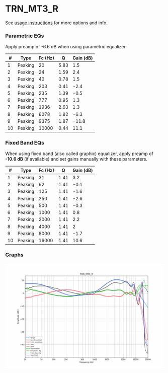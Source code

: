 # TRN_MT3_R
See [usage instructions](https://github.com/jaakkopasanen/AutoEq#usage) for more options and info.

### Parametric EQs
Apply preamp of -6.6 dB when using parametric equalizer.

|   # | Type    |   Fc (Hz) |    Q |   Gain (dB) |
|-----|---------|-----------|------|-------------|
|   1 | Peaking |        20 | 5.83 |         1.5 |
|   2 | Peaking |        24 | 1.59 |         2.4 |
|   3 | Peaking |        40 | 0.78 |         1.5 |
|   4 | Peaking |       203 | 0.41 |        -2.4 |
|   5 | Peaking |       235 | 1.39 |        -0.5 |
|   6 | Peaking |       777 | 0.95 |         1.3 |
|   7 | Peaking |      1936 | 2.63 |         1.3 |
|   8 | Peaking |      6078 | 1.82 |        -6.3 |
|   9 | Peaking |      9375 | 1.87 |       -11.8 |
|  10 | Peaking |     10000 | 0.44 |        11.1 |

### Fixed Band EQs
When using fixed band (also called graphic) equalizer, apply preamp of **-10.6 dB** (if available) and set gains manually with these parameters.

|   # | Type    |   Fc (Hz) |    Q |   Gain (dB) |
|-----|---------|-----------|------|-------------|
|   1 | Peaking |        31 | 1.41 |         3.2 |
|   2 | Peaking |        62 | 1.41 |        -0.1 |
|   3 | Peaking |       125 | 1.41 |        -1.6 |
|   4 | Peaking |       250 | 1.41 |        -2.6 |
|   5 | Peaking |       500 | 1.41 |        -0.3 |
|   6 | Peaking |      1000 | 1.41 |         0.8 |
|   7 | Peaking |      2000 | 1.41 |         2.2 |
|   8 | Peaking |      4000 | 1.41 |         2   |
|   9 | Peaking |      8000 | 1.41 |        -1.7 |
|  10 | Peaking |     16000 | 1.41 |        10.6 |

### Graphs
![](./TRN_MT3_R.png)
